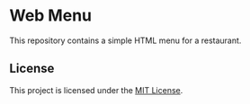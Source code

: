 # Web Menu

This repository contains a simple HTML menu for a restaurant.

## License

This project is licensed under the [MIT License](LICENSE).
